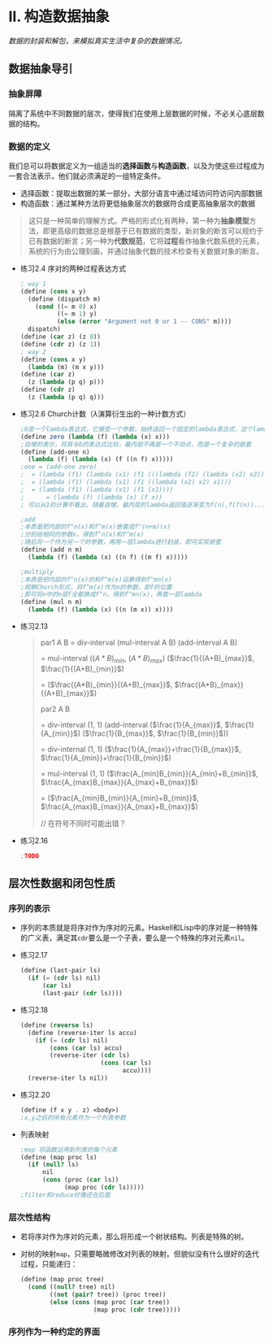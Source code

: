 # II. 构造数据抽象

*数据的封装和解包，来模拟真实生活中复杂的数据情况。*

## 数据抽象导引

### 抽象屏障

隔离了系统中不同数据的层次，使得我们在使用上层数据的时候，不必关心底层数据的结构。

### 数据的定义

我们总可以将数据定义为一组适当的**选择函数**与**构造函数**，以及为使这些过程成为一套合法表示，他们就必须满足的一组特定条件。

* 选择函数：提取出数据的某一部分，大部分语言中通过域访问符访问内部数据
* 构造函数：通过某种方法将更低抽象层次的数据符合成更高抽象层次的数据

> 这只是一种简单的理解方式。严格的形式化有两种，第一种为**抽象模型**方法，即更高级的数据总是根基于已有数据的类型，新对象的断言可以规约于已有数据的断言；另一种为**代数规范**，它将**过程**看作抽象代数系统的元素，系统的行为由公理刻画，并通过抽象代数的技术检查有关数据对象的断言。

* 练习2.4 序对的两种过程表达方式

  ```scheme
  ; way 1
  (define (cons x y)
    (define (dispatch m)
      (cond ((= m 0) x)
            ((= m 1) y)
            (else (error "Argument not 0 or 1 -- CONS" m))))
    dispatch)
  (define (car z) (z 0))
  (define (cdr z) (z 1))
  ; way 2
  (define (cons x y)
    (lambda (m) (m x y)))
  (define (car z)
    (z (lambda (p q) p)))
  (define (cdr z)
    (z (lambda (p q) q)))
  ```

* 练习2.6 Church计数（$\lambda$演算衍生出的一种计数方式）

  ```scheme
  ;0是一个lambda表达式，它接受一个参数，始终返回一个固定的lambda表达式，这个lambda表达式返回它所接受的一个参数
  (define zero (lambda (f) (lambda (x) x)))
  ;自增的表示，将其与0的表达式比较，最内层不再是一个不动点，而是一个复杂的嵌套
  (define (add-one n)
    (lambda (f) (lambda (x) (f ((n f) x)))))
  ;one = (add-one zero)
  ;	 = (lambda (f1) (lambda (x1) (f1 (((lambda (f2) (lambda (x2) x2))) f1) x1)))
  ;	 = (lambda (f1) (lambda (x1) (f1 ((lambda (x2) x2) x1)))
  ;	 = (lambda (f1) (lambda (x1) (f1 (x1))))
  ; 	 = (lambda (f) (lambda (x) (f x))
  ; 可以从1的计算中看出，随着自增，最内层的lambda返回值逐渐变为f(n),f(f(n))...
  
  ;add
  ;本质是把内部的f^n(x)和f^m(x)嵌套成f^(n+m)(x)
  ;分别给相同的参数x，得到f^n(x)和f^m(x)
  ;随后将一个作为另一个的参数，再用一层lambda进行封装，即可实现嵌套
  (define (add n m)
    (lambda (f) (lambda (x) ((n f) ((m f) x)))))
  
  ;multiply
  ;本质是把内部的f^n(x)的和f^m(x)运算得到f^mn(x)
  ;观察Church形式，将f^m(x)作为n的参数，即f的位置
  ;即可将n中的n层f全都换成f^n，得到f^mn(x)，再套一层lambda
  (define (mul n m)
    (lambda (f) (lambda (x) ((n (m x)) x))))
  ```

* 练习2.13

  >par1 A B
  >= div-interval (mul-interval A B) (add-interval A B) 
  >
  >= mul-interval ($(A*B)_{min}$, $(A*B)_{max}$) ($\frac{1}{(A+B)_{max}}$, $\frac{1}{(A+B)_{min}}$)
  >
  >= ($\frac{(A*B)_{min}}{(A+B)_{max}}$, $\frac{(A*B)_{max}}{(A+B)_{max}}$)
  >
  > 
  >
  >par2 A B
  >
  >= div-interval (1, 1) (add-interval ($\frac{1}{A_{max}}$, $\frac{1}{A_{min}}$) ($\frac{1}{B_{max}}$, $\frac{1}{B_{min}}$))
  >
  >= div-internal (1, 1) ($\frac{1}{A_{max}}+\frac{1}{B_{max}}$, $\frac{1}{A_{min}}+\frac{1}{B_{min}}$)
  >
  >= mul-interval (1, 1) ($\frac{A_{min}B_{min}}{A_{min}+B_{min}}$, $\frac{A_{max}B_{max}}{A_{max}+B_{max}}$)
  >
  >= ($\frac{A_{min}B_{min}}{A_{min}+B_{min}}$, $\frac{A_{max}B_{max}}{A_{max}+B_{max}}$)
  >
  >// 在符号不同时可能出错？

* 练习2.16

  ```scheme
  ;TODO
  ```

## 层次性数据和闭包性质

### 序列的表示

* 序列的本质就是将序对作为序对的元素。Haskell和Lisp中的序对是一种特殊的广义表，满足其`cdr`要么是一个子表，要么是一个特殊的序对元素`nil`。

* 练习2.17

  ```scheme
  (define (last-pair ls)
    (if (= (cdr ls) nil)
        (car ls)
        (last-pair (cdr ls))))
  ```

* 练习2.18

  ```scheme
  (define (reverse ls)
    (define (reverse-iter ls accu)
      (if (= (cdr ls) nil)
          (cons (car ls) accu)
          (reverse-iter (cdr ls) 
                        (cons (car ls) 
                              accu))))
    (reverse-iter ls nil))
  ```

* 练习2.20

  ```scheme
  (define (f x y . z) <body>)
  ;x,y之后的所有元素作为一个列表参数
  ```

* 列表映射

  ```scheme
  ;map 将函数运用到列表的每个元素
  (define (map proc ls)
    (if (null? ls)
        nil
        (cons (proc (car ls))
              (map proc (cdr ls)))))
  ;filter和reduce好像还在后面
  ```

### 层次性结构

* 若将序对作为序对的元素，那么将形成一个树状结构。列表是特殊的树。

* 对树的映射`map`，只需要略微修改对列表的映射。但貌似没有什么很好的迭代过程，只能递归：

  ```scheme
  (define (map proc tree)
    (cond ((null? tree) nil)
          ((not (pair? tree)) (proc tree))
          (else (cons (map proc (car tree))
                      (map proc (cdr tree)))))
  ```

### 序列作为一种约定的界面







